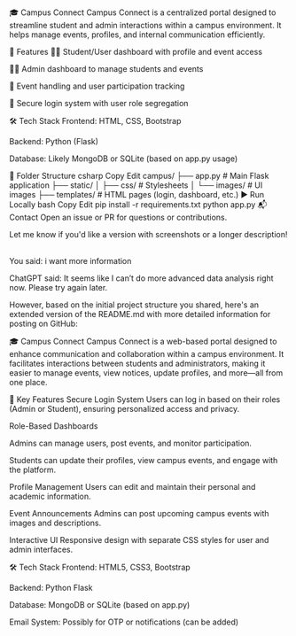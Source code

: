 🎓 Campus Connect
Campus Connect is a centralized portal designed to streamline student and admin interactions within a campus environment. It helps manage events, profiles, and internal communication efficiently.

🚀 Features
👨‍🎓 Student/User dashboard with profile and event access

🧑‍💼 Admin dashboard to manage students and events

📅 Event handling and user participation tracking

📩 Secure login system with user role segregation

🛠️ Tech Stack
Frontend: HTML, CSS, Bootstrap

Backend: Python (Flask)

Database: Likely MongoDB or SQLite (based on app.py usage)

📂 Folder Structure
csharp
Copy
Edit
campus/
├── app.py                      # Main Flask application
├── static/
│   ├── css/                    # Stylesheets
│   └── images/                 # UI images
├── templates/                  # HTML pages (login, dashboard, etc.)
▶️ Run Locally
bash
Copy
Edit
pip install -r requirements.txt
python app.py
📬 Contact
Open an issue or PR for questions or contributions.

Let me know if you'd like a version with screenshots or a longer description! ​​







You said:
i want more information


ChatGPT said:
It seems like I can’t do more advanced data analysis right now. Please try again later.

However, based on the initial project structure you shared, here's an extended version of the README.md with more detailed information for posting on GitHub:

🎓 Campus Connect
Campus Connect is a web-based portal designed to enhance communication and collaboration within a campus environment. It facilitates interactions between students and administrators, making it easier to manage events, view notices, update profiles, and more—all from one place.

🌟 Key Features
Secure Login System
Users can log in based on their roles (Admin or Student), ensuring personalized access and privacy.

Role-Based Dashboards

Admins can manage users, post events, and monitor participation.

Students can update their profiles, view campus events, and engage with the platform.

Profile Management
Users can edit and maintain their personal and academic information.

Event Announcements
Admins can post upcoming campus events with images and descriptions.

Interactive UI
Responsive design with separate CSS styles for user and admin interfaces.

🛠 Tech Stack
Frontend: HTML5, CSS3, Bootstrap

Backend: Python Flask

Database: MongoDB or SQLite (based on app.py)

Email System: Possibly for OTP or notifications (can be added)

